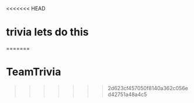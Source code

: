 <<<<<<< HEAD
# trivia   lets do this
=======
# TeamTrivia
>>>>>>> 2d623cf457050f8140a362c056ed42751a48a4c5
